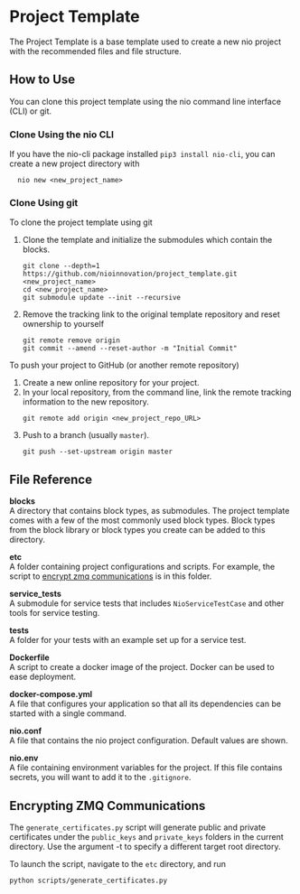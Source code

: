 # Project Template

The Project Template is a base template used to create a new nio project with the recommended files and file structure.

## How to Use

  You can clone this project template using the nio command line interface (CLI) or git.

### Clone Using the nio CLI

  If you have the nio-cli package installed `pip3 install nio-cli`, you can create a new project directory with

  ```
    nio new <new_project_name>
  ```

### Clone Using git

To clone the project template using git
1. Clone the template and initialize the submodules which contain the blocks.
    ```
    git clone --depth=1 https://github.com/nioinnovation/project_template.git <new_project_name>
    cd <new_project_name>
    git submodule update --init --recursive
    ```
1. Remove the tracking link to the original template repository and reset ownership to yourself
    ```
    git remote remove origin
    git commit --amend --reset-author -m "Initial Commit"
    ```
To push your project to GitHub (or another remote repository)

1. Create a new online repository for your project.
1. In your local repository, from the command line, link the remote tracking information to the new repository.
    ```
    git remote add origin <new_project_repo_URL>
    ```
1. Push to a branch (usually `master`).
    ```
    git push --set-upstream origin master
    ```

## File Reference

**blocks**<br>A directory that contains block types, as submodules. The project template comes with a few of the most commonly used block types. Block types from the block library or block types you create can be added to this directory.

**etc**
<br>A folder containing project configurations and scripts. For example, the script to [encrypt zmq communications](#encrypting-zmq-communications) is in this folder.

**service_tests**<br>A submodule for service tests that includes `NioServiceTestCase` and other tools for service testing.

**tests**<br>A folder for your tests with an example set up for a service test.

**Dockerfile**<br>A script to create a docker image of the project. Docker can be used to ease deployment.

**docker-compose.yml**<br>A file that configures your application so that all its dependencies can be started with a single command.

**nio.conf**<br>A file that contains the nio project configuration. Default values are shown.

**nio.env**<br>A file containing environment variables for the project. If this file contains secrets, you will want to add it to the `.gitignore`.

## Encrypting ZMQ Communications

The `generate_certificates.py` script will generate public and private
certificates under the `public_keys` and `private_keys` folders in the current
directory. Use the argument -t to specify a different target root directory.

To launch the script, navigate to the `etc` directory, and run

```
python scripts/generate_certificates.py
```
